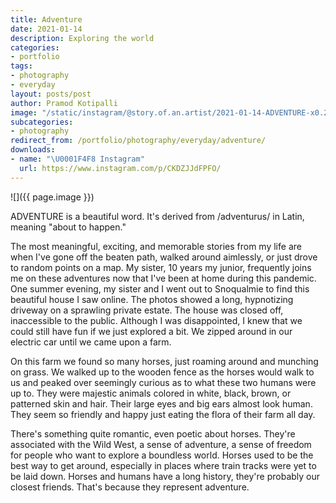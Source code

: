 ```yaml
---
title: Adventure
date: 2021-01-14
description: Exploring the world
categories:
- portfolio
tags:
- photography
- everyday
layout: posts/post
author: Pramod Kotipalli
image: "/static/instagram/@story.of.an.artist/2021-01-14-ADVENTURE-x0.25.jpg"
subcategories:
- photography
redirect_from: /portfolio/photography/everyday/adventure/
downloads:
- name: "\U0001F4F8 Instagram"
  url: https://www.instagram.com/p/CKDZJJdFPFO/
---
```


![]({{ page.image }})

ADVENTURE is a beautiful word. It's derived from /adventurus/ in Latin, meaning "about to happen."

The most meaningful, exciting, and memorable stories from my life are when I've gone off the beaten path, walked around aimlessly, or just drove to random points on a map. My sister, 10 years my junior, frequently joins me on these adventures now that I've been at home during this pandemic. One summer evening, my sister and I went out to Snoqualmie to find this beautiful house I saw online. The photos showed a long, hypnotizing driveway on a sprawling private estate. The house was closed off, inaccessible to the public. Although I was disappointed, I knew that we could still have fun if we just explored a bit. We zipped around in our electric car until we came upon a farm.

On this farm we found so many horses, just roaming around and munching on grass. We walked up to the wooden fence as the horses would walk to us and peaked over seemingly curious as to what these two humans were up to. They were majestic animals colored in white, black, brown, or patterned skin and hair. Their large eyes and big ears almost look human. They seem so friendly and happy just eating the flora of their farm all day.

There's something quite romantic, even poetic about horses. They're associated with the Wild West, a sense of adventure, a sense of freedom for people who want to explore a boundless world. Horses used to be the best way to get around, especially in places where train tracks were yet to be laid down. Horses and humans have a long history, they're probably our closest friends. That's because they represent adventure.
